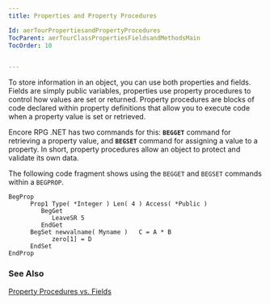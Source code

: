 ```yaml
---
title: Properties and Property Procedures

Id: aerTourPropertiesandPropertyProcedures
TocParent: aerTourClassPropertiesFieldsandMethodsMain
TocOrder: 10


---
```


To store information in an object, you can use both properties and fields. Fields are simply public variables, properties use property procedures to control how values are set or returned. Property procedures are blocks of code declared within property definitions that allow you to execute code when a property value is set or retrieved. 

Encore RPG .NET has two commands for this: **```BEGGET```** command for retrieving a property value, and **```BEGSET```** command for assigning a value to a property. In short, property procedures allow an object to protect and validate its own data. 

The following code fragment shows using the ```BEGGET``` and ```BEGSET``` commands within a ```BEGPROP```. 

```
BegProp 
      Prop1 Type( *Integer ) Len( 4 ) Access( *Public )
         BegGet
            LeaveSR 5
         EndGet     
      BegSet newvalname( Myname )   C = A * B
            zero[1] = D
      EndSet
EndProp
```

### See Also
[Property Procedures vs. Fields](aerTourPropertyProceduresvsFields.html) 
